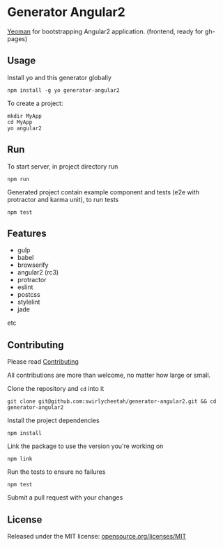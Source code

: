 # Generator Angular2

[Yeoman](http://yeoman.io) for bootstrapping Angular2 application. (frontend, ready for gh-pages)

## Usage

Install yo and this generator globally

```
npm install -g yo generator-angular2
```

To create a project:

```
mkdir MyApp
cd MyApp
yo angular2
```

## Run

To start server, in project directory run

```
npm run
```

Generated project contain example component and tests (e2e with protractor and karma unit), to run tests

```
npm test
```

## Features

- gulp
- babel
- browserify
- angular2 (rc3)
- protractor
- eslint
- postcss
- stylelint
- jade

etc

## Contributing

Please read [Contributing](CONTRIBUTING.md)

All contributions are more than welcome, no matter how large or small.

Clone the repository and `cd` into it

`git clone git@github.com:swirlycheetah/generator-angular2.git && cd generator-angular2`

Install the project dependencies

`npm install`

Link the package to use the version you're working on

`npm link`

Run the tests to ensure no failures

`npm test`

Submit a pull request with your changes

## License

Released under the MIT license: [opensource.org/licenses/MIT](http://opensource.org/licenses/MIT)
